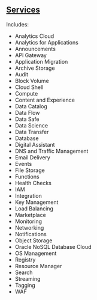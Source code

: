 ## [Services](https://docs.cloud.oracle.com/en-us/iaas/Content/services.htm)

Includes:
* Analytics Cloud
* Analytics for Applications
* Announcements
* API Gateway
* Application Migration
* Archive Storage
* Audit
* Block Volume
* Cloud Shell
* Compute
* Content and Experience
* Data Catalog
* Data Flow
* Data Safe
* Data Science
* Data Transfer
* Database
* Digital Assistant
* DNS and Traffic Management
* Email Delivery
* Events
* File Storage
* Functions
* Health Checks
* IAM
* Integration
* Key Management
* Load Balancing
* Marketplace
* Monitoring
* Networking
* Notifications
* Object Storage
* Oracle NoSQL Database Cloud
* OS Management
* Registry
* Resource Manager
* Search
* Streaming
* Tagging
* WAF
